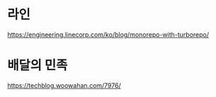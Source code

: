 # 라인
https://engineering.linecorp.com/ko/blog/monorepo-with-turborepo/   

# 배달의 민족
https://techblog.woowahan.com/7976/  